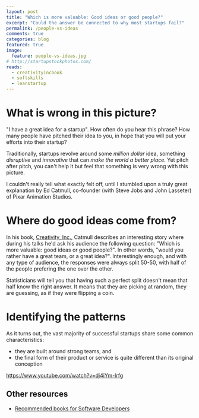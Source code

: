 ```yaml
---
layout: post
title: "Which is more valuable: Good ideas or good people?"
excerpt: "Could the answer be connected to why most startups fail?"
permalink: /people-vs-ideas
comments: true
categories: blog
featured: true
image:
  feature: people-vs-ideas.jpg
# http://startupstockphotos.com/
reads:
  - creativityincbook
  - softskills
  - leanstartup
---
```


# What is wrong in this picture?

"I have a great idea for a startup". How often do you hear this phrase? How many people have pitched their idea to you, in hope that you will put your efforts into their startup?

Traditionally, startups revolve around some *million dollar* idea, something *disruptive* and *innovative* that can *make the world a better place*. Yet pitch after pitch, you can't help it but feel that something is very wrong with this picture.

I couldn't really tell what exactly felt off, until I stumbled upon a truly great explanation by Ed Catmull, co-founder (with Steve Jobs and John Lasseter) of Pixar Animation Studios.


# Where do good ideas come from?

In his book, [Creativity, Inc.](http://geni.us/creativityincbook), Catmull describes an interesting story where during his talks he'd ask his audience the following question: "Which is more valuable: good ideas or good people?". In other words, "would you rather have a great team, or a great idea?". Interestingly enough, and with any type of audience, the responses were always split 50-50, with half of the people prefering the one over the other.

Statisticians will tell you that having such a perfect split doesn't mean that half know the right answer. It means that they are picking at random, they are guessing, as if they were flipping a coin.








# Identifying the patterns

As it turns out, the vast majority of successful startups share some common characteristics:

* they are built around strong teams, and
* the final form of their product or service is quite different than its original conception






https://www.youtube.com/watch?v=dj4iYm-lrfg


## Other resources

* [Recommended books for Software Developers](http://blog.drinkbird.com/books/)
